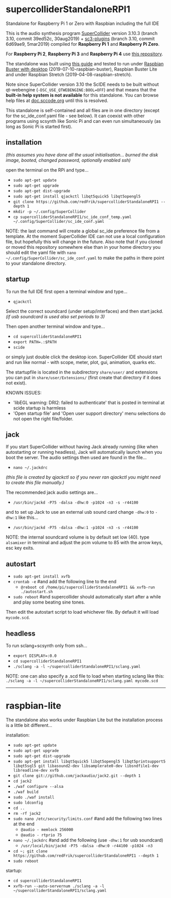 # supercolliderStandaloneRPI1
Standalone for Raspberry Pi 1 or Zero with Raspbian including the full IDE

This is the audio synthesis program [SuperCollider](https://github.com/supercollider/supercollider) version 3.10.3 (branch 3.10, commit 39ed52c, 30aug2019) + [sc3-plugins](https://github.com/supercollider/sc3-plugins) (branch 3.10, commit 6d69ae9, 5mar2019) compiled for **Raspberry Pi 1** and **Raspberry Pi Zero**.

For **Raspberry Pi 2**, **Raspberry Pi 3** and **Raspberry Pi 4** use [this repository](https://github.com/redFrik/supercolliderStandaloneRPI2).

The standalone was built using [this guide](https://supercollider.github.io/development/building-raspberrypi.html) and tested to run under [Raspbian Buster with desktop](https://raspberrypi.org/downloads/raspbian/) (2019-07-10-raspbian-buster), Raspbian Buster Lite and under Raspbian Stretch (2019-04-08-raspbian-stretch).

Note since SuperCollider version 3.10 the ScIDE needs to be built without qt-webengine (`-DSC_USE_QTWEBENGINE:BOOL=OFF`) and that means that the **built-in help system is not available** for this standalone. You can browse help files at [doc.sccode.org](http://doc.sccode.org) until this is resolved.

This standalone is self-contained and all files are in one directory (except for the sc_ide_conf.yaml file - see below). It can coexist with other programs using scsynth like Sonic Pi and can even run simultaneously (as long as Sonic Pi is started first).

installation
--

_(this assumes you have done all the usual initialisation... burned the disk image, booted, changed password, optionally enabled ssh)_

open the terminal on the RPi and type...

* `sudo apt-get update`
* `sudo apt-get upgrade`
* `sudo apt-get dist-upgrade`
* `sudo apt-get install qjackctl libqt5quick5 libqt5opengl5`
* `git clone https://github.com/redFrik/supercolliderStandaloneRPI1 --depth 1`
* `mkdir -p ~/.config/SuperCollider`
* `cp supercolliderStandaloneRPI1/sc_ide_conf_temp.yaml ~/.config/SuperCollider/sc_ide_conf.yaml`

NOTE: the last command will create a global sc_ide preference file from a template. At the moment SuperCollider IDE can not use a local configuration file, but hopefully this will change in the future. Also note that if you cloned or moved this repository somewhere else than in your home directory you should edit the yaml file with `nano ~/.config/SuperCollider/sc_ide_conf.yaml` to make the paths in there point to your standalone directory.

startup
--

To run the full IDE first open a terminal window and type...

* `qjackctl`

Select the correct soundcard (under setup/interfaces) and then start jackd. _(if usb soundcard is used also set periods to 3)_

Then open another terminal window and type...

* `cd supercolliderStandaloneRPI1`
* `export PATH=.:$PATH`
* `scide`

or simply just double click the desktop icon. SuperCollider IDE should start and run like normal - with scope, meter, plot, gui, animation, quarks etc.

The startupfile is located in the subdirectory `share/user/` and extensions you can put in `share/user/Extensions/` (first create that directory if it does not exist).

KNOWN ISSUES:

* 'libEGL warning: DRI2: failed to authenticate' that is posted in terminal at scide startup is harmless
* 'Open startup file' and 'Open user support directory' menu selections do not open the right file/folder.

jack
--

If you start SuperCollider without having Jack already running (like when autostarting or running headless), Jack will automatically launch when you boot the server. The audio settings then used are found in the file...

* `nano ~/.jackdrc`

_(this file is created by qjackctl so if you never ran qjackctl you might need to create this file manually.)_

The recommended jack audio settings are...

* `/usr/bin/jackd -P75 -dalsa -dhw:0 -p1024 -n3 -s -r44100`

and to set up Jack to use an external usb sound card change `-dhw:0` to `-dhw:1` like this...

* `/usr/bin/jackd -P75 -dalsa -dhw:1 -p1024 -n3 -s -r44100`

NOTE: the internal soundcard volume is by default set low (40). type `alsamixer` in terminal and adjust the pcm volume to 85 with the arrow keys, esc key exits.

autostart
--

* `sudo apt-get install xvfb`
* `crontab -e` #and add the following line to the end
  * `@reboot cd /home/pi/supercolliderStandaloneRPI1 && xvfb-run ./autostart.sh`
* `sudo reboot` #and supercollider should automatically start after a while and play some beating sine tones.

Then edit the autostart script to load whichever file. By default it will load `mycode.scd`.

headless
--

To run sclang+scsynth only from ssh...

* `export DISPLAY=:0.0`
* `cd supercolliderStandaloneRPI1`
* `./sclang -a -l ~/supercolliderStandaloneRPI1/sclang.yaml`

NOTE: one can also specify a .scd file to load when starting sclang like this: `./sclang -a -l ~/supercolliderStandaloneRPI1/sclang.yaml mycode.scd`

- - -

raspbian-lite
==

The standalone also works under Raspbian Lite but the installation process is a little bit different...

installation:

* `sudo apt-get update`
* `sudo apt-get upgrade`
* `sudo apt-get dist-upgrade`
* `sudo apt-get install libqt5quick5 libqt5opengl5 libqt5printsupport5 libqt5sql5 git libasound2-dev libsamplerate0-dev libsndfile1-dev libreadline-dev xvfb`
* `git clone git://github.com/jackaudio/jack2.git --depth 1`
* `cd jack2`
* `./waf configure --alsa`
* `./waf build`
* `sudo ./waf install`
* `sudo ldconfig`
* `cd ..`
* `rm -rf jack2`
* `sudo nano /etc/security/limits.conf` #and add the following two lines at the end
  * `@audio - memlock 256000`
  * `@audio - rtprio 75`
* `nano ~/.jackdrc` #and add the following (use `-dhw:1` for usb soundcard)
  * `/usr/local/bin/jackd -P75 -dalsa -dhw:0 -r44100 -p1024 -n3`
* `cd ~; git clone https://github.com/redFrik/supercolliderStandaloneRPI1 --depth 1`
* `sudo reboot`

startup:

* `cd supercolliderStandaloneRPI1`
* `xvfb-run --auto-servernum ./sclang -a -l ~/supercolliderStandaloneRPI1/sclang.yaml`

